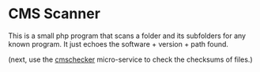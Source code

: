 # CMS Scanner

This is a small php program that scans a folder and its subfolders for any known program.
It just echoes the software + version + path found.

(next, use the [cmschecker](https://octoforge.fr/octopuce/cmschecker) micro-service to check the checksums of files.)

